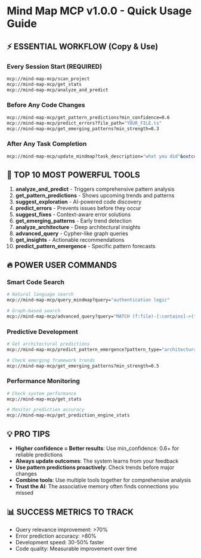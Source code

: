 # Mind Map MCP v1.0.0 - Quick Usage Guide

## ⚡ ESSENTIAL WORKFLOW (Copy & Use)

### Every Session Start (REQUIRED)
```bash
mcp://mind-map-mcp/scan_project
mcp://mind-map-mcp/get_stats
mcp://mind-map-mcp/analyze_and_predict
```

### Before Any Code Changes
```bash
mcp://mind-map-mcp/get_pattern_predictions?min_confidence=0.6
mcp://mind-map-mcp/predict_errors?file_path="YOUR_FILE.ts"
mcp://mind-map-mcp/get_emerging_patterns?min_strength=0.3
```

### After Any Task Completion
```bash
mcp://mind-map-mcp/update_mindmap?task_description="what you did"&outcome="success"
```

## 🎯 TOP 10 MOST POWERFUL TOOLS

1. **analyze_and_predict** - Triggers comprehensive pattern analysis
2. **get_pattern_predictions** - Shows upcoming trends and patterns
3. **suggest_exploration** - AI-powered code discovery
4. **predict_errors** - Prevents issues before they occur
5. **suggest_fixes** - Context-aware error solutions
6. **get_emerging_patterns** - Early trend detection
7. **analyze_architecture** - Deep architectural insights
8. **advanced_query** - Cypher-like graph queries
9. **get_insights** - Actionable recommendations
10. **predict_pattern_emergence** - Specific pattern forecasts

## 🔥 POWER USER COMMANDS

### Smart Code Search
```bash
# Natural language search
mcp://mind-map-mcp/query_mindmap?query="authentication logic"

# Graph-based search  
mcp://mind-map-mcp/advanced_query?query="MATCH (f:file)-[:contains]->(func:function) WHERE func.name CONTAINS 'auth' RETURN f.path"
```

### Predictive Development
```bash
# Get architectural predictions
mcp://mind-map-mcp/predict_pattern_emergence?pattern_type="architectural_patterns"

# Check emerging framework trends
mcp://mind-map-mcp/get_emerging_patterns?min_strength=0.5
```

### Performance Monitoring
```bash
# Check system performance
mcp://mind-map-mcp/get_stats

# Monitor prediction accuracy
mcp://mind-map-mcp/get_prediction_engine_stats
```

## 💡 PRO TIPS

- **Higher confidence = Better results**: Use min_confidence: 0.6+ for reliable predictions
- **Always update outcomes**: The system learns from your feedback
- **Use pattern predictions proactively**: Check trends before major changes
- **Combine tools**: Use multiple tools together for comprehensive analysis
- **Trust the AI**: The associative memory often finds connections you missed

## 📊 SUCCESS METRICS TO TRACK

- Query relevance improvement: >70%
- Error prediction accuracy: >80% 
- Development speed: 30-50% faster
- Code quality: Measurable improvement over time